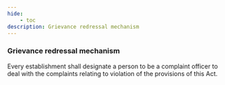 ```yaml
---
hide:
    - toc
description: Grievance redressal mechanism
---
```


### Grievance redressal mechanism

Every establishment shall designate a person to be a complaint officer to deal with the complaints relating to violation of the provisions of this Act.
